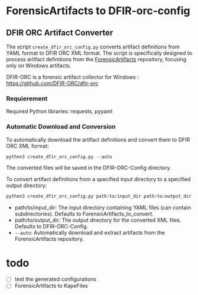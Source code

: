 # ForensicArtifacts to DFIR-orc-config
## DFIR ORC Artifact Converter
The script `create_dfir_orc_config.py` converts artifact definitions from YAML format to DFIR ORC XML format. The script is specifically designed to process artifact definitions from the [ForensicArtifacts](https://github.com/ForensicArtifacts/artifacts) repository, focusing only on Windows artifacts.

DFIR-ORC is a forensic artifact collector for Windows : https://github.com/DFIR-ORC/dfir-orc

### Requierement
Required Python libraries: requests, pyyaml


### Automatic Download and Conversion
To automatically download the artifact definitions and convert them to DFIR ORC XML format:
```python
python3 create_dfir_orc_config.py --auto
```
The converted files will be saved in the DFIR-ORC-Config directory.

To convert artifact definitions from a specified input directory to a specified output directory:
```python
python3 create_dfir_orc_config.py path/to/input_dir path/to/output_dir
```

- path/to/input_dir: The input directory containing YAML files (can contain subdirectories). Defaults to ForensicArtifacts_to_convert.
- path/to/output_dir: The output directory for the converted XML files. Defaults to DFIR-ORC-Config.
- `--auto`: Automatically download and extract artifacts from the ForensicArtifacts repository.

# todo
- [ ] test the generated configurations
- [ ] ForensicArtifacts to KapeFiles
